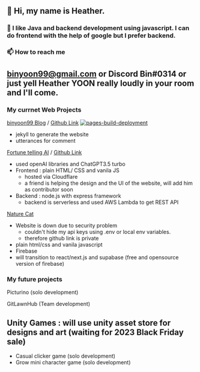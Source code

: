 ## 👋 Hi, my name is Heather.
### 👀 I like Java and backend development using javascript. I can do frontend with the help of google but I prefer backend. 

### 📫 How to reach me 
## binyoon99@gmail.com or Discord Bin#0314 or just yell Heather YOON really loudly in your room and I'll come.

### My currnet Web Projects
[binyoon99 Blog](https://binyoon99.github.io/) / [Github Link](https://github.com/binyoon99/binyoon99.github.io) [![pages-build-deployment](https://github.com/binyoon99/binyoon99.github.io/actions/workflows/pages/pages-build-deployment/badge.svg)](https://github.com/binyoon99/binyoon99.github.io/actions/workflows/pages/pages-build-deployment)
- jekyll to generate the website
- utterances for comment 

[Fortune telling AI](https://chatdodge-ko.pages.dev) / [Github Link](https://github.com/binyoon99/chatGPT3.5-fortuneTelling-AI)

- used openAI libraries and ChatGPT3.5 turbo 
- Frontend : plain HTML/ CSS and vanila JS 
  - hosted via Cloudflare
  - a friend is helping the design and the UI of the website, will add him as contributor soon
- Backend : node.js with express framework 
  - backend is serverless and used AWS Lambda to get REST API


[Nature Cat](https://naturecat.ca/login.html)
- Website is down due to security problem
  - couldn't hide my api keys using .env or local env variables.
  - therefore github link is private
- plain html/css and vanila javascript 
- Firebase
- will transition to react/next.js and supabase (free and opensource version of firebase)

### My future projects
Picturino (solo development)

GitLawnHub (Team development)
 
## Unity Games : will use unity asset store for designs and art (waiting for 2023 Black Friday sale)
  - Casual clicker game (solo development)
  - Grow mini character game (solo development)


<!---
binyoon99/binyoon99 is a ✨ special ✨ repository because its `README.md` (this file) appears on your GitHub profile.
You can click the Preview link to take a look at your changes.
--->
